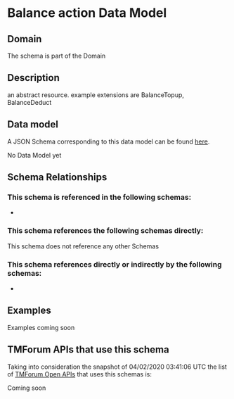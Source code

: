 # Balance action Data Model

## Domain

The  schema is part of the  Domain

## Description

an abstract resource. example extensions are BalanceTopup, BalanceDeduct

## Data model

A JSON Schema corresponding to this data model can be found
[here](https://github.com/tmforum-rand/schemas/blob/candidates/Customer/BalanceAction.schema.json).

No Data Model yet

## Schema Relationships

### This schema is referenced in the following schemas:

-

### This schema references the following schemas directly:

This schema does not reference any other Schemas

### This schema references directly or indirectly by the following schemas:

-



## Examples

Examples coming soon

## TMForum APIs that use this schema

Taking into consideration the snapshot of 04/02/2020 03:41:06 UTC the list of [TMForum Open APIs](https://www.tmforum.org/open-apis/) that uses this schemas is:

Coming soon